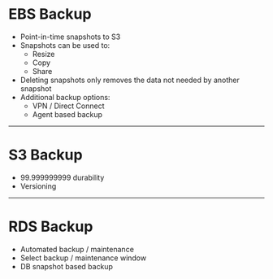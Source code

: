 # EBS Backup

- Point-in-time snapshots to S3
- Snapshots can be used to:
	- Resize
	- Copy
	- Share
- Deleting snapshots only removes the data not needed by another snapshot
- Additional backup options:
	- VPN / Direct Connect
	- Agent based backup

---

# S3 Backup

- 99.999999999 durability
- Versioning

---

# RDS Backup

- Automated backup / maintenance
- Select backup / maintenance window
- DB snapshot based backup
